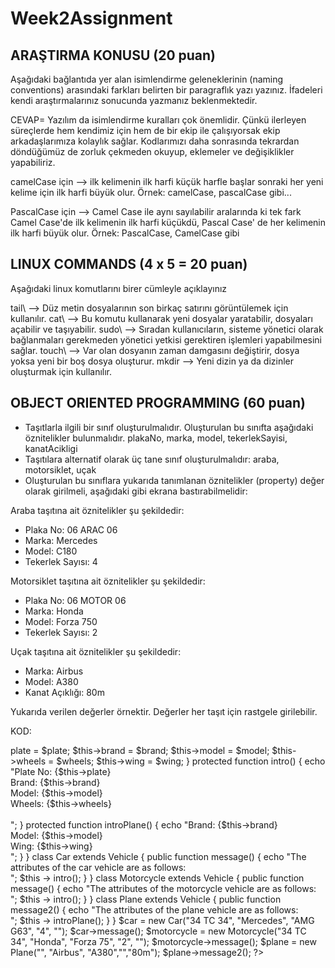 # Week2Assignment

## ARAŞTIRMA KONUSU (20 puan)
Aşağıdaki bağlantıda yer alan isimlendirme geleneklerinin (naming conventions) arasındaki farkları belirten bir paragraflık yazı yazınız. İfadeleri kendi araştırmalarınız sonucunda yazmanız beklenmektedir.

CEVAP= Yazılım da isimlendirme kuralları çok önemlidir. Çünkü ilerleyen süreçlerde hem kendimiz için hem de bir ekip ile çalışıyorsak ekip arkadaşlarımıza kolaylık sağlar. Kodlarımızı daha sonrasında tekrardan döndüğümüz de zorluk çekmeden okuyup, eklemeler ve değişiklikler yapabiliriz.

camelCase için --> ilk kelimenin ilk harfi küçük harfle başlar sonraki her yeni kelime için ilk harfi büyük olur.
Örnek: camelCase, pascalCase gibi...

PascalCase için --> Camel Case ile aynı sayılabilir aralarında ki tek fark Camel Case'de ilk kelimenin ilk harfi küçükdü, Pascal Case' de her kelimenin ilk harfi büyük olur.
Örnek: PascalCase, CamelCase gibi

## LINUX COMMANDS (4 x 5 = 20 puan)
Aşağıdaki linux komutlarını birer cümleyle açıklayınız

tail\ --> Düz metin dosyalarının son birkaç satırını görüntülemek için kullanılır.
cat\ --> Bu komutu kullanarak yeni dosyalar yaratabilir, dosyaları açabilir ve taşıyabilir.
sudo\ --> Sıradan kullanıcıların, sisteme yönetici olarak bağlanmaları gerekmeden yönetici yetkisi gerektiren işlemleri yapabilmesini sağlar.
touch\ --> Var olan dosyanın zaman damgasını değiştirir, dosya yoksa yeni bir boş dosya oluşturur.
mkdir --> Yeni dizin ya da dizinler oluşturmak için kullanılır.

## OBJECT ORIENTED PROGRAMMING (60 puan)
-	Taşıtlarla ilgili bir sınıf oluşturulmalıdır. Oluşturulan bu sınıfta aşağıdaki öznitelikler bulunmalıdır.
plakaNo, marka, model, tekerlekSayisi, kanatAcikligi
-	Taşıtılara alternatif olarak üç tane sınıf oluşturulmalıdır:
araba, motorsiklet, uçak
-	Oluşturulan bu sınıflara yukarıda tanımlanan öznitelikler (property) değer olarak girilmeli, aşağıdaki gibi ekrana bastırabilmelidir:

Araba taşıtına ait öznitelikler şu şekildedir:
- Plaka No: 06 ARAC 06
- Marka: Mercedes
- Model: C180
- Tekerlek Sayısı: 4

Motorsiklet taşıtına ait öznitelikler şu şekildedir:
- Plaka No: 06 MOTOR 06
- Marka: Honda
- Model: Forza 750
- Tekerlek Sayısı: 2

Uçak taşıtına ait öznitelikler şu şekildedir:
- Marka: Airbus
- Model: A380
- Kanat Açıklığı: 80m

Yukarıda verilen değerler örnektir. Değerler her taşıt için rastgele girilebilir.

KOD: 
<?php
class Vehicle {
  public $plate;
  public $brand;
  public $model;
  public $wheels;
  public $wing;
  public function __construct($plate, $brand, $model, $wheels, $wing) {
    $this->plate = $plate;
    $this->brand = $brand;
    $this->model = $model;
    $this->wheels = $wheels;
    $this->wing = $wing;
  }
  protected function intro() {
    echo "Plate No: {$this->plate} <br> Brand: {$this->brand} <br> Model: {$this->model} <br> Wheels: {$this->wheels} <br><br>"; 
  }
  protected function introPlane() {
    echo "Brand: {$this->brand} <br> Model: {$this->model} <br> Wing: {$this->wing} <br>"; 
  }
}
class Car extends Vehicle {
  public function message() {
    echo "The attributes of the car vehicle are as follows:<br>";
    $this -> intro();
  }
}
 class Motorcycle extends Vehicle {
  public function message() {
    echo "The attributes of the motorcycle vehicle are as follows:<br>";
    $this -> intro();
  }
}
class Plane extends Vehicle {
  public function message2() {
    echo "The attributes of the plane vehicle are as follows:<br>";
    $this -> introPlane();
  }
}
$car = new Car("34 TC 34", "Mercedes", "AMG G63", "4", "");
$car->message();
$motorcycle = new Motorcycle("34 TC 34", "Honda", "Forza 75", "2", "");
$motorcycle->message();
$plane = new Plane("", "Airbus", "A380","","80m");
$plane->message2();
?>
